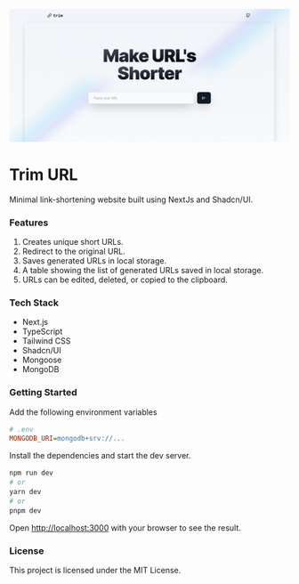 ![Trim URL homepage](/public/preview.png)

# Trim URL
Minimal link-shortening website built using NextJs and Shadcn/UI.

### Features
1. Creates unique short URLs.
2. Redirect to the original URL.
3. Saves generated URLs in local storage.
4. A table showing the list of generated URLs saved in local storage.
5. URLs can be edited, deleted, or copied to the clipboard.

### Tech Stack 
- Next.js
- TypeScript
- Tailwind CSS
- Shadcn/UI
- Mongoose
- MongoDB
  
### Getting Started

Add the following environment variables

```ini
# .env
MONGODB_URI=mongodb+srv://...
```

Install the dependencies and start the dev server.

```bash
npm run dev
# or
yarn dev
# or
pnpm dev
```

Open [http://localhost:3000](http://localhost:3000) with your browser to see the result.


### License
This project is licensed under the MIT License.

